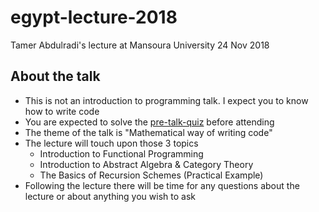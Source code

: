 # egypt-lecture-2018
Tamer Abdulradi's lecture at Mansoura University 24 Nov 2018

## About the talk
 - This is not an introduction to programming talk. I expect you to know how to write code
 - You are expected to solve the [pre-talk-quiz](/pre-talk-quiz) before attending
 - The theme of the talk is "Mathematical way of writing code"
 - The lecture will touch upon those 3 topics
   - Introduction to Functional Programming
   - Introduction to Abstract Algebra & Category Theory
   - The Basics of Recursion Schemes (Practical Example)
 - Following the lecture there will be time for any questions about the lecture or about anything you wish to ask 


